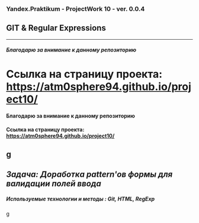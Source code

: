 ### Yandex.Praktikum - ProjectWork 10 - ver. 0.0.4
## GIT & Regular Expressions
---

##### Благодарю за внимание к данному репозиторию
Ссылка на страницу проекта:  https://atm0sphere94.github.io/project10/
=======
#### Благодарю за внимание к данному репозиторию
#### Ссылка на страницу проекта:  https://atm0sphere94.github.io/project10/
g
----
*Задача: Доработка pattern'ов формы для валидации полей ввода*
---
##### Используемые технологии и методы : Git, HTML, RegExp
g
